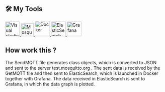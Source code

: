 ## 🛠 My Tools
<a target="_blank" href = "https://ru.wikipedia.org/wiki/Microsoft_Visual_Studio"> <img src="https://img.icons8.com/color/256/visual-studio--v2.png" alt="Visual studio community" width="46" height="46"/> </a>
<a target="_blank" href = "https://mosquitto.org"> <img src="https://developer.community.boschrexroth.com/t5/image/serverpage/image-id/13469i8B924ED49BC58B82/image-size/small?v=v2&px=200" alt="Mosquitto" width="40" height="40"/> </a> 
<a target="_blank"  href = "https://www.docker.com"> <img src="https://img.icons8.com/color/256/docker.png" alt="Docker" width="48" height="48"/> </a> 
<a target="_blank" href = "https://www.elastic.co"> <img src="https://img.icons8.com/color/256/elasticsearch.png" alt="ElasticSearch" width="46" height="46"/> </a> 
<a target="_blank"  href = "https://grafana.com"> <img src="https://img.icons8.com/fluency/256/grafana.png" alt="Grafana" width="46" height="46"/> </a> 

## How work this ?
The SendMQTT file generates class objects, which is converted to JSON and sent to the server test.mosquitto.org . The sent data is received by the GetMQTT file and then sent to ElasticSearch, which is launched in Docker together with Grafana. The data received in ElasticSearch is sent to Grafana, in which the data graph is plotted.